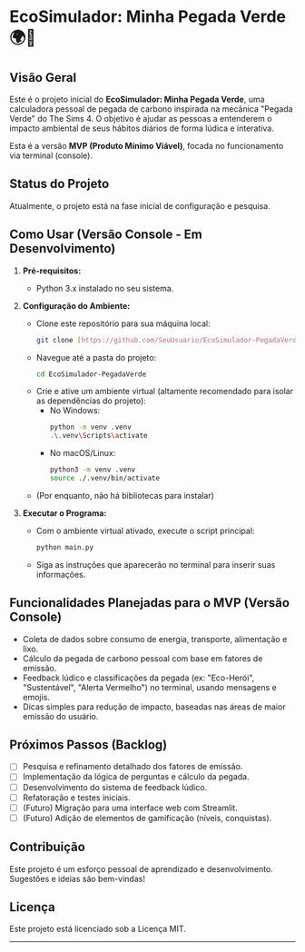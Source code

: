 # EcoSimulador: Minha Pegada Verde 🌍🌱

## Visão Geral

Este é o projeto inicial do **EcoSimulador: Minha Pegada Verde**, uma calculadora pessoal de pegada de carbono inspirada na mecânica "Pegada Verde" do The Sims 4. O objetivo é ajudar as pessoas a entenderem o impacto ambiental de seus hábitos diários de forma lúdica e interativa.

Esta é a versão **MVP (Produto Mínimo Viável)**, focada no funcionamento via terminal (console).

## Status do Projeto

Atualmente, o projeto está na fase inicial de configuração e pesquisa.

## Como Usar (Versão Console - Em Desenvolvimento)

1.  **Pré-requisitos:**
    * Python 3.x instalado no seu sistema.

2.  **Configuração do Ambiente:**
    * Clone este repositório para sua máquina local:
        ```bash
        git clone [https://github.com/SeuUsuario/EcoSimulador-PegadaVerde.git](https://github.com/SaraVSSILVA/EcoSimulador.git)
        ```
    * Navegue até a pasta do projeto:
        ```bash
        cd EcoSimulador-PegadaVerde
        ```
    * Crie e ative um ambiente virtual (altamente recomendado para isolar as dependências do projeto):
        * No Windows:
            ```bash
            python -m venv .venv
            .\.venv\Scripts\activate
            ```
        * No macOS/Linux:
            ```bash
            python3 -m venv .venv
            source ./.venv/bin/activate
            ```
    * (Por enquanto, não há bibliotecas para instalar)

3.  **Executar o Programa:**
    * Com o ambiente virtual ativado, execute o script principal:
        ```bash
        python main.py
        ```
    * Siga as instruções que aparecerão no terminal para inserir suas informações.

## Funcionalidades Planejadas para o MVP (Versão Console)

* Coleta de dados sobre consumo de energia, transporte, alimentação e lixo.
* Cálculo da pegada de carbono pessoal com base em fatores de emissão.
* Feedback lúdico e classificações da pegada (ex: "Eco-Herói", "Sustentável", "Alerta Vermelho") no terminal, usando mensagens e emojis.
* Dicas simples para redução de impacto, baseadas nas áreas de maior emissão do usuário.

## Próximos Passos (Backlog)

* [ ] Pesquisa e refinamento detalhado dos fatores de emissão.
* [ ] Implementação da lógica de perguntas e cálculo da pegada.
* [ ] Desenvolvimento do sistema de feedback lúdico.
* [ ] Refatoração e testes iniciais.
* [ ] (Futuro) Migração para uma interface web com Streamlit.
* [ ] (Futuro) Adição de elementos de gamificação (níveis, conquistas).

## Contribuição

Este projeto é um esforço pessoal de aprendizado e desenvolvimento. Sugestões e ideias são bem-vindas!

## Licença

Este projeto está licenciado sob a Licença MIT. 

---
